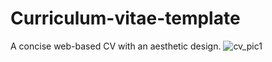 # Curriculum-vitae-template
A concise web-based CV with an aesthetic design.
![cv_pic1](https://user-images.githubusercontent.com/95528341/229877533-93179d66-d06a-4f2e-b8f5-e944c8981f7f.PNG)
